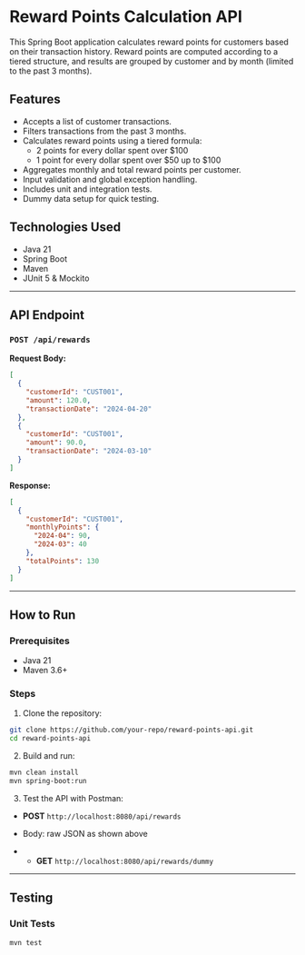 # Reward Points Calculation API
 
This Spring Boot application calculates reward points for customers based on their transaction history. Reward points are computed according to a tiered structure, and results are grouped by customer and by month (limited to the past 3 months).
 
## Features
 
- Accepts a list of customer transactions.
- Filters transactions from the past 3 months.
- Calculates reward points using a tiered formula:
  - 2 points for every dollar spent over $100
  - 1 point for every dollar spent over $50 up to $100
- Aggregates monthly and total reward points per customer.
- Input validation and global exception handling.
- Includes unit and integration tests.
- Dummy data setup for quick testing.
 
## Technologies Used
 
- Java 21
- Spring Boot
- Maven
- JUnit 5 & Mockito
 
---

## API Endpoint
 
### `POST /api/rewards`
 
**Request Body:**
 
```json
[
  {
    "customerId": "CUST001",
    "amount": 120.0,
    "transactionDate": "2024-04-20"
  },
  {
    "customerId": "CUST001",
    "amount": 90.0,
    "transactionDate": "2024-03-10"
  }
]
```
 
**Response:**
 
```json
[
  {
    "customerId": "CUST001",
    "monthlyPoints": {
      "2024-04": 90,
      "2024-03": 40
    },
    "totalPoints": 130
  }
]
```
 
---
 
## How to Run
 
### Prerequisites
 
- Java 21
- Maven 3.6+
 
### Steps
 
1. Clone the repository:
 
```bash
git clone https://github.com/your-repo/reward-points-api.git
cd reward-points-api
```
 
2. Build and run:
 
```bash
mvn clean install
mvn spring-boot:run
```
 
3. Test the API with Postman:
 
- **POST** `http://localhost:8080/api/rewards`
- Body: raw JSON as shown above

- - **GET** `http://localhost:8080/api/rewards/dummy`
---
 
## Testing
 
### Unit Tests
 
```bash
mvn test
```
